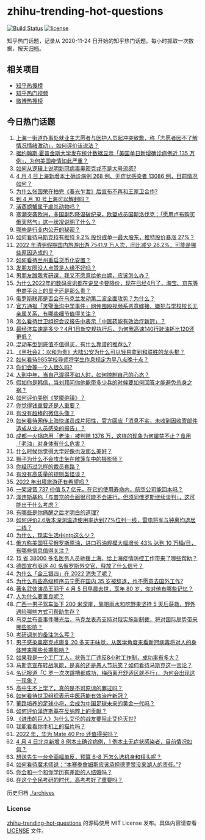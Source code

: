 # zhihu-trending-hot-questions

[![Build Status](https://github.com/justjavac/zhihu-trending-hot-questions/workflows/ci/badge.svg?branch=master)](https://github.com/justjavac/zhihu-trending-hot-questions/actions)
[![license](https://img.shields.io/github/license/justjavac/zhihu-trending-hot-questions)](https://github.com/justjavac/zhihu-trending-hot-questions/blob/master/LICENSE)

知乎热门话题，记录从 2020-11-24 日开始的知乎热门话题。每小时抓取一次数据，按天[归档](./archives)。

## 相关项目

- [知乎热搜榜](https://github.com/justjavac/zhihu-trending-top-search)
- [知乎热门视频](https://github.com/justjavac/zhihu-trending-hot-video)
- [微博热搜榜](https://github.com/justjavac/weibo-trending-hot-search)

## 今日热门话题

<!-- BEGIN -->
<!-- 最后更新时间 Wed Apr 06 2022 07:21:37 GMT+0800 (China Standard Time) -->

1. [上海一街道办事处就业主志愿者与医护人员起冲突致歉，称「志愿者因不了解情况情绪激动」，如何评价该说法？](https://www.zhihu.com/question/526163228)
1. [据约翰斯·霍普金斯大学发布统计数据显示「美国单日新增确诊病例近 135 万例」，为何美国疫情如此严重？](https://www.zhihu.com/question/526181126)
1. [如何从逻辑上说明新冠病毒奥密克戎不是大号流感?](https://www.zhihu.com/question/526155418)
1. [4 月 4 日上海新增本土确诊病例 268 例、无症状感染者 13086 例，目前情况如何？](https://www.zhihu.com/question/526078055)
1. [为什么张国荣在拍完《春光乍泄》后宣布不再和王家卫合作?](https://www.zhihu.com/question/41854199)
1. [到 4 月 10 号上海可以解封吗？](https://www.zhihu.com/question/525648067)
1. [活蒸螃蟹属于虐杀动物吗？](https://www.zhihu.com/question/20126279)
1. [寒潮突袭欧洲，多国剧烈降温破纪录，欧盟成员国斯洛伐克：「愿用卢布购买俄天然气」这一状况说明了什么？](https://www.zhihu.com/question/526083781)
1. [哪些是行业内公开的秘密？](https://www.zhihu.com/question/47315632)
1. [如何看待马斯克持有推特 9.2% 股份成单一最大股东，推特股价暴涨 27%？](https://www.zhihu.com/question/526106904)
1. [2022 年清明假期国内旅游出游 7541.9 万人次，同比减少 26.2%，可能是哪些原因造成的？](https://www.zhihu.com/question/526192947)
1. [如何看待兰州重启货币化安置？](https://www.zhihu.com/question/526027279)
1. [发朋友圈没人点赞是人缘不好吗？](https://www.zhihu.com/question/397325321)
1. [男朋友蹭我考研课，我又不愿意给他白嫖，应该怎么办？](https://www.zhihu.com/question/525265612)
1. [为什么2022年的数码资讯都在说显卡要降价，现在已经4月了，淘宝、京东等电商平台上的显卡还是那么贵？](https://www.zhihu.com/question/525801571)
1. [俄罗斯联邦是否会在乌克兰发动第二波全面攻势？为什么？](https://www.zhihu.com/question/525892661)
1. [官方通报「灵璧渔沟中学事件」网传围殴视频系恶意嫁接、嫌犯与学校校长无亲属关系，有哪些细节值得关注？](https://www.zhihu.com/question/526080623)
1. [怎么看待世卫组织会议报告中表示「中医药能有效治疗新冠」？](https://www.zhihu.com/question/526018516)
1. [最经济车速是多少？4月1日新交规执行后，为何我高速140行驶油耗比120还更低？](https://www.zhihu.com/question/525908391)
1. [混动车型到底值不值得买，有什么靠谱的推荐么?](https://www.zhihu.com/question/525252121)
1. [《黑社会2：以和为贵》大陆公安为什么可以轻易拿到和联胜的龙头棍？](https://www.zhihu.com/question/524574178)
1. [如何看待985学校导师将学生作息规定为早八点晚十点？](https://www.zhihu.com/question/525904834)
1. [你们会等一个人很久吗?](https://www.zhihu.com/question/525651011)
1. [人到中年，当自己混得不如人时，如何控制自己的心态？](https://www.zhihu.com/question/468881377)
1. [假如你是韩信，当刘邦问你他能带多少兵的时候要如何回答才能避免杀身之祸？](https://www.zhihu.com/question/522799019)
1. [如何评价美剧《梦魇绝镇》？](https://www.zhihu.com/question/517609351)
1. [你觉得钱重要还是人重要？](https://www.zhihu.com/question/524023389)
1. [有没有超棒的微信头像？](https://www.zhihu.com/question/432712007)
1. [如何看待网传上海快递员成片阳性，官方回应「消息不实，未收到因收寄邮件造成从业人员感染的报告」？](https://www.zhihu.com/question/526138533)
1. [成都一火锅店用「老油」被判赔 1376 万，这样的现象为何屡禁不止？食用「老油」对身体有什么危害？](https://www.zhihu.com/question/525964020)
1. [什么时候你觉得大学好像也没那么美好？](https://www.zhihu.com/question/481221481)
1. [狮子为什么不会攻击坐在敞篷车中的摄影师？](https://www.zhihu.com/question/26612355)
1. [你经历过怎样的裁员套路？](https://www.zhihu.com/question/323406187)
1. [有没有高质量的规则类怪谈？](https://www.zhihu.com/question/505507304)
1. [2022 年出境旅游还有希望吗？](https://www.zhihu.com/question/515725627)
1. [一架波音 737 价值 5.7 亿元，在它的使用寿命内，航空公司能回本吗？](https://www.zhihu.com/question/523793797)
1. [泽连斯基称「与普京的会面很可能不会进行，但须同俄罗斯继续谈判」，这可能出于什么考虑？](https://www.zhihu.com/question/526173292)
1. [有哪些是你痛醒之后才明白的道理?](https://www.zhihu.com/question/525468264)
1. [如何评价2.6版本深渊温迪使用率达到77%位列一线，雷电将军与钟离均退居二线？](https://www.zhihu.com/question/525998560)
1. [为什么，现实生活中intp这么少？](https://www.zhihu.com/question/486094203)
1. [俄方称美国狂买俄罗斯原油，进口石油规模大幅增长 43% 达到 10 万桶/日，有哪些信息值得关注？](https://www.zhihu.com/question/526098406)
1. [15 省 38000 多名医务人员驰援上海，给上海疫情防控工作带来了哪些帮助？](https://www.zhihu.com/question/525969772)
1. [德国宣布驱逐 40 名俄罗斯外交官，释放了什么信号？](https://www.zhihu.com/question/526052761)
1. [为什么「金三银四」在 2022 消失了呢？](https://www.zhihu.com/question/525428243)
1. [为什么有些高级程序员宁愿在国内 35 岁被辞退，也不愿意去国外工作?](https://www.zhihu.com/question/521742533)
1. [著名武侠演员王羽于 4 月 5 日早晨去世，享年 80 岁，你对他有哪些记忆？](https://www.zhihu.com/question/526094668)
1. [人为什么要善良呢？](https://www.zhihu.com/question/35645891)
1. [广西一男子驾车坠下 200 米深崖，靠喝雨水和吃野果坚持 5 天后获救，野外遇险哪些方式可帮助生存？](https://www.zhihu.com/question/525766641)
1. [乌克兰布查事件曝光后，马克龙表态支持对俄实施新制裁，将对国际局势带来哪些影响？](https://www.zhihu.com/question/525989314)
1. [考研调剂的备注怎么写？](https://www.zhihu.com/question/524369451)
1. [男子感染奥密克戎康复 20 多天无味觉，从医学角度来看新冠病毒将对人的身体带来哪些长期影响？](https://www.zhihu.com/question/525899796)
1. [如果我是一个工厂工人，状告工厂违反8小时工作制，成功率有多大？](https://www.zhihu.com/question/480817186)
1. [马斯克宣布转战氢能，是真的还是愚人节玩笑？如何看待马斯克这一言论？](https://www.zhihu.com/question/525643969)
1. [名记报道「C 罗一次次跳槽都成功，梅西离开舒适区就不行」，为何会出现这一现象？](https://www.zhihu.com/question/522019527)
1. [高中生不上学了，真的是不可原谅的罪过吗？](https://www.zhihu.com/question/526176823)
1. [如何看待世卫组织表示中医药能有效治疗新冠？](https://www.zhihu.com/question/526074750)
1. [董路培养的足球小将，会成为中国足球未来的黄金一代吗？](https://www.zhihu.com/question/526086951)
1. [如何评价泽连斯基在反纳粹上的贡献？](https://www.zhihu.com/question/525995995)
1. [《进击的巨人》为什么艾伦的战友要阻止艾伦灭世?](https://www.zhihu.com/question/524109387)
1. [我能看看你手机上的猫片吗？](https://www.zhihu.com/question/450194385)
1. [2022 年，华为 Mate 40 Pro 还值得买吗？](https://www.zhihu.com/question/517970558)
1. [4 月 4 日北京新增 8 例本土确诊病例，1 例本土无症状感染者，目前情况如何？](https://www.zhihu.com/question/526078444)
1. [想送先生一台全画幅单反，预算 6-8 万怎么选机身和镜头呢？](https://www.zhihu.com/question/525027047)
1. [如何看待魔术师说：“本赛季詹姆斯应该承担德罗赞没来湖人的责任。”?](https://www.zhihu.com/question/526100462)
1. [你会和一个和你学历有差距的人结婚吗？](https://www.zhihu.com/question/525962334)
1. [在这个全民考研的时代，高考考好了重要吗？](https://www.zhihu.com/question/525683489)

<!-- END -->

历史归档 [./archives](./archives)

### License

[zhihu-trending-hot-questions](https://github.com/justjavac/zhihu-trending-hot-questions)
的源码使用 MIT License 发布。具体内容请查看 [LICENSE](./LICENSE) 文件。
